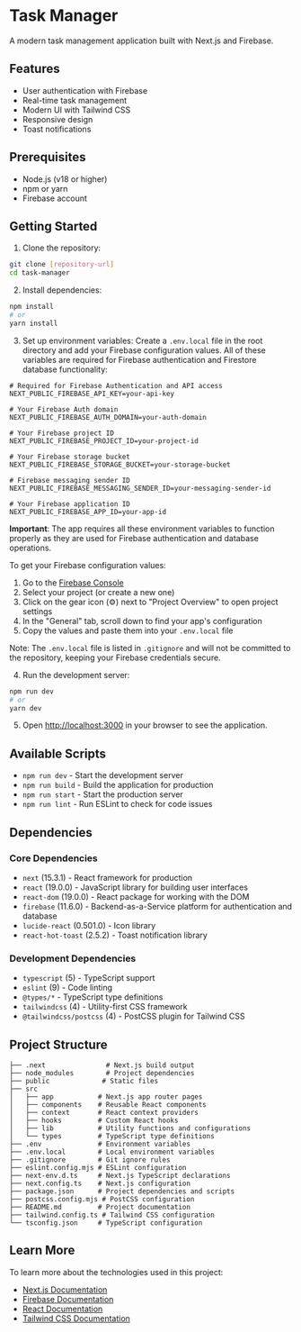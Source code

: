 # Task Manager

A modern task management application built with Next.js and Firebase.

## Features

- User authentication with Firebase
- Real-time task management
- Modern UI with Tailwind CSS
- Responsive design
- Toast notifications

## Prerequisites

- Node.js (v18 or higher)
- npm or yarn
- Firebase account

## Getting Started

1. Clone the repository:
```bash
git clone [repository-url]
cd task-manager
```

2. Install dependencies:
```bash
npm install
# or
yarn install
```

3. Set up environment variables:
Create a `.env.local` file in the root directory and add your Firebase configuration values. All of these variables are required for Firebase authentication and Firestore database functionality:

```env
# Required for Firebase Authentication and API access
NEXT_PUBLIC_FIREBASE_API_KEY=your-api-key

# Your Firebase Auth domain 
NEXT_PUBLIC_FIREBASE_AUTH_DOMAIN=your-auth-domain

# Your Firebase project ID
NEXT_PUBLIC_FIREBASE_PROJECT_ID=your-project-id

# Your Firebase storage bucket
NEXT_PUBLIC_FIREBASE_STORAGE_BUCKET=your-storage-bucket

# Firebase messaging sender ID
NEXT_PUBLIC_FIREBASE_MESSAGING_SENDER_ID=your-messaging-sender-id

# Your Firebase application ID
NEXT_PUBLIC_FIREBASE_APP_ID=your-app-id
```

**Important**: The app requires all these environment variables to function properly as they are used for Firebase authentication and database operations.

To get your Firebase configuration values:
1. Go to the [Firebase Console](https://console.firebase.google.com/)
2. Select your project (or create a new one)
3. Click on the gear icon (⚙️) next to "Project Overview" to open project settings
4. In the "General" tab, scroll down to find your app's configuration
5. Copy the values and paste them into your `.env.local` file

Note: The `.env.local` file is listed in `.gitignore` and will not be committed to the repository, keeping your Firebase credentials secure.

4. Run the development server:
```bash
npm run dev
# or
yarn dev
```

5. Open [http://localhost:3000](http://localhost:3000) in your browser to see the application.

## Available Scripts

- `npm run dev` - Start the development server
- `npm run build` - Build the application for production
- `npm run start` - Start the production server
- `npm run lint` - Run ESLint to check for code issues

## Dependencies

### Core Dependencies
- `next` (15.3.1) - React framework for production
- `react` (19.0.0) - JavaScript library for building user interfaces
- `react-dom` (19.0.0) - React package for working with the DOM
- `firebase` (11.6.0) - Backend-as-a-Service platform for authentication and database
- `lucide-react` (0.501.0) - Icon library
- `react-hot-toast` (2.5.2) - Toast notification library

### Development Dependencies
- `typescript` (5) - TypeScript support
- `eslint` (9) - Code linting
- `@types/*` - TypeScript type definitions
- `tailwindcss` (4) - Utility-first CSS framework
- `@tailwindcss/postcss` (4) - PostCSS plugin for Tailwind CSS

## Project Structure

```
├── .next               # Next.js build output
├── node_modules        # Project dependencies
├── public             # Static files
├── src
│   ├── app           # Next.js app router pages
│   ├── components    # Reusable React components
│   ├── context       # React context providers
│   ├── hooks         # Custom React hooks
│   ├── lib           # Utility functions and configurations
│   └── types         # TypeScript type definitions
├── .env              # Environment variables
├── .env.local        # Local environment variables
├── .gitignore        # Git ignore rules
├── eslint.config.mjs # ESLint configuration
├── next-env.d.ts     # Next.js TypeScript declarations
├── next.config.ts    # Next.js configuration
├── package.json      # Project dependencies and scripts
├── postcss.config.mjs # PostCSS configuration
├── README.md         # Project documentation
├── tailwind.config.ts # Tailwind CSS configuration
└── tsconfig.json     # TypeScript configuration
```

## Learn More

To learn more about the technologies used in this project:

- [Next.js Documentation](https://nextjs.org/docs)
- [Firebase Documentation](https://firebase.google.com/docs)
- [React Documentation](https://react.dev)
- [Tailwind CSS Documentation](https://tailwindcss.com/docs)

